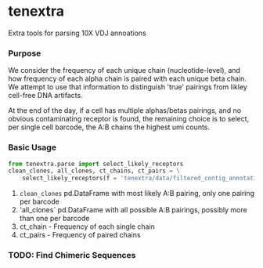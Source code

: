# tenextra

Extra tools for parsing 10X VDJ annoations 

### Purpose
We consider the frequency of each unique chain (nucleotide-level), and how frequency 
of each alpha chain is paired with each unique beta chain. 
We attempt to use that information to distinguish 'true' pairings from 
likley cell-free DNA artifacts. 

At the end of the day, if a cell has multiple alphas/betas pairings,
and no obvious contaminating receptor is found, the remaining choice 
is to select, per single cell barcode, the A:B chains the highest umi counts. 

### Basic Usage 

```python
from tenextra.parse import select_likely_receptors
clean_clones, all_clones, ct_chains, ct_pairs = \
    select_likely_receptors(f = 'tenextra/data/filtered_contig_annotations.csv', threshold_chains = 10)
```

1. `clean_clones` pd.DataFrame with most likely A:B pairing, only one pairing per barcode
2. 'all_clones` pd.DataFrame with all possible A:B pairings, possibly more than one per barcode
3.  ct_chain - Frequency of each single chain
4.  ct_pairs - Frequency of paired chains 


### TODO: Find Chimeric Sequences 
